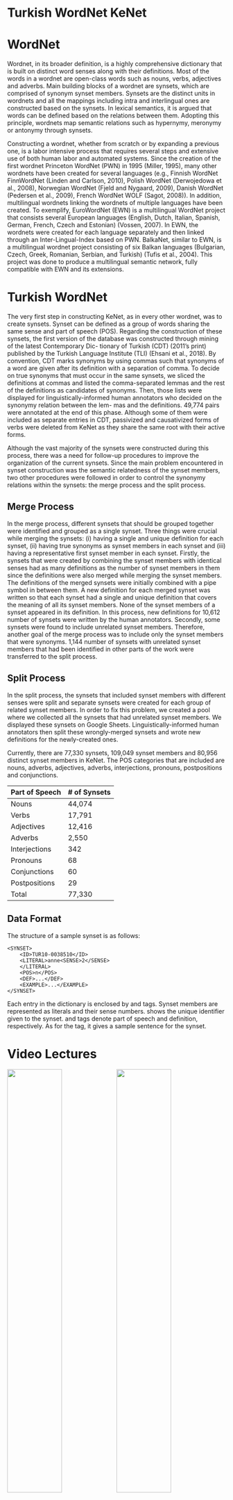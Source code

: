 Turkish WordNet KeNet
============

# WordNet

Wordnet, in its broader definition, is a highly comprehensive dictionary that is built on distinct word senses along with their definitions. Most of the words in a wordnet are open-class words such as nouns, verbs, adjectives and adverbs. Main building blocks of a wordnet are synsets, which are comprised of synonym synset members. Synsets are the distinct units in wordnets and all the mappings including intra and interlingual ones are constructed based on the synsets. In lexical semantics, it is argued that words can be defined based on the relations between them. Adopting this principle, wordnets map semantic relations such as hypernymy, meronymy or antonymy through synsets.

Constructing a wordnet, whether from scratch or by expanding a previous one, is a labor intensive process that requires several steps and extensive use of both human labor and automated systems. Since the creation of the first wordnet Princeton WordNet (PWN) in 1995 (Miller, 1995), many other wordnets have been created for several languages (e.g., Finnish WordNet FinnWordNet (Linden and Carlson, 2010), Polish WordNet (Derwojedowa et al., 2008), Norwegian WordNet (Fjeld and Nygaard, 2009), Danish WordNet (Pedersen et al., 2009), French WordNet WOLF (Sagot, 2008)). In addition, multilingual wordnets linking the wordnets of multiple languages have been created. To exemplify, EuroWordNet (EWN) is a multilingual WordNet project that consists several European languages (English, Dutch, Italian, Spanish, German, French, Czech and Estonian) (Vossen, 2007). In EWN, the wordnets were created for each language separately and then linked through an Inter-Lingual-Index based on PWN. BalkaNet, similar to EWN, is a multilingual wordnet project consisting of six Balkan languages (Bulgarian, Czech, Greek, Romanian, Serbian, and Turkish) (Tufis et al., 2004). This project was done to produce a multilingual semantic network, fully compatible with EWN and its extensions.

# Turkish WordNet
The very first step in constructing KeNet, as in every other wordnet, was to create synsets. Synset can be defined as a group of words sharing the same sense and part of speech (POS). Regarding the construction of these synsets, the first version of the database was constructed through mining of the latest Contemporary Dic- tionary of Turkish (CDT) (2011’s print) published by the Turkish Language Institute (TLI) (Ehsani et al., 2018). By convention, CDT marks synonyms by using commas such that synonyms of a word are given after its definition with a separation of comma. To decide on true synonyms that must occur in the same synsets, we sliced the definitions at commas and listed the comma-separated lemmas and the rest of the definitions as candidates of synonyms. Then, those lists were displayed for linguistically-informed human annotators who decided on the synonymy relation between the lem- mas and the definitions. 49,774 pairs were annotated at the end of this phase. Although some of them were included as separate entries in CDT, passivized and causativized forms of verbs were deleted from KeNet as they share the same root with their active forms.

Although the vast majority of the synsets were constructed during this process, there was a need for follow-up procedures to improve the organization of the current synsets. Since the main problem encountered in synset construction was the semantic relatedness of the synset members, two other procedures were followed in order to control the synonymy relations within the synsets: the merge process and the split process.

## Merge Process

In the merge process, different synsets that should be grouped together were identified and grouped as a single synset. Three things were crucial while merging the synsets: (i) having a single and unique definition for each synset, (ii) having true synonyms as synset members in each synset and (iii) having a representative first synset member in each synset. Firstly, the synsets that were created by combining the synset members with identical senses had as many definitions as the number of synset members in them since the definitions were also merged while merging the synset members. The definitions of the merged synsets were initially combined with a pipe symbol in between them. A new definition for each merged synset was written so that each synset had a single and unique definition that covers the meaning of all its synset members. None of the synset members of a synset appeared in its definition. In this process, new definitions for 10,612 number of synsets were written by the human annotators. Secondly, some synsets were found to include unrelated synset members. Therefore, another goal of the merge process was to include only the synset members that were synonyms. 1,144 number of synsets with unrelated synset members that had been identified in other parts of the work were transferred to the split process.

## Split Process

In the split process, the synsets that included synset members with different senses were split and separate synsets were created for each group of related synset members. In order to fix this problem, we created a pool where we collected all the synsets that had unrelated synset members. We displayed these synsets on Google Sheets. Linguistically-informed human annotators then split these wrongly-merged synsets and wrote new definitions for the newly-created ones.

Currently, there are 77,330 synsets, 109,049 synset members and 80,956 distinct synset members in KeNet. The POS categories that are included are nouns, adverbs, adjectives, adverbs, interjections, pronouns, postpositions and conjunctions.

|Part of Speech|# of Synsets|
|---|---|
|Nouns|44,074|
|Verbs|17,791|
|Adjectives|12,416|
|Adverbs|2,550|
|Interjections|342|
|Pronouns|68|
|Conjunctions|60|
|Postpositions|29|
|Total|77,330|

## Data Format

The structure of a sample synset is as follows:

	<SYNSET>
		<ID>TUR10-0038510</ID>
		<LITERAL>anne<SENSE>2</SENSE>
		</LITERAL>
		<POS>n</POS>
		<DEF>...</DEF>
		<EXAMPLE>...</EXAMPLE>
	</SYNSET>

Each entry in the dictionary is enclosed by <SYNSET> and </SYNSET> tags. Synset members are represented as literals and their sense numbers. <ID> shows the unique identifier given to the synset. <POS> and <DEF> tags denote part of speech and definition, respectively. As for the <EXAMPLE> tag, it gives a sample sentence for the synset.

Video Lectures
============

[<img src="https://github.com/StarlangSoftware/TurkishWordNet/blob/master/video1.jpg" width="50%">](https://youtu.be/RLVTegHva_k)[<img src="https://github.com/StarlangSoftware/TurkishWordNet/blob/master/video2.jpg" width="50%">](https://youtu.be/DFc_XEqJshU)[<img src="https://github.com/StarlangSoftware/TurkishWordNet/blob/master/video3.jpg" width="50%">](https://youtu.be/KyA32rOv308)
	
For Developers
============

You can also see [Cython](https://github.com/starlangsoftware/TurkishWordNet-Cy), [Java](https://github.com/starlangsoftware/TurkishWordNet), [C++](https://github.com/starlangsoftware/TurkishWordNet-CPP), [Swift](https://github.com/starlangsoftware/TurkishWordNet-Swift), [Js](https://github.com/starlangsoftware/TurkishWordNet-Js), or [C#](https://github.com/starlangsoftware/TurkishWordNet-CS) repository.

## Requirements

* [Python 3.7 or higher](#python)
* [Git](#git)

### Python 

To check if you have a compatible version of Python installed, use the following command:

    python -V
    
You can find the latest version of Python [here](https://www.python.org/downloads/).

### Git

Install the [latest version of Git](https://git-scm.com/book/en/v2/Getting-Started-Installing-Git).

## Pip Install

	pip3 install NlpToolkit-WordNet

## Download Code

In order to work on code, create a fork from GitHub page. 
Use Git for cloning the code to your local or below line for Ubuntu:

	git clone <your-fork-git-link>

A directory called DataStructure will be created. Or you can use below link for exploring the code:

	git clone https://github.com/starlangsoftware/TurkishWordNet-Py.git

## Open project with Pycharm IDE

Steps for opening the cloned project:

* Start IDE
* Select **File | Open** from main menu
* Choose `TurkishWordNet-Py` file
* Select open as project option
* Couple of seconds, dependencies will be downloaded. 

Detailed Description
============

+ [WordNet](#wordnet)
+ [SynSet](#synset)
+ [Synonym](#synonym)

## WordNet

To load WordNet KeNet, import and initialize it,
	
	from WordNet.WordNet import WordNet

	a = WordNet()

To load a particular WordNet,

	domain = WordNet("domain_wordnet.xml");

To bring all the synsets,

	synSetList(self) -> list

To bring a particular synset,

	getSynSetWithId(self, synSetId: str) -> SynSet

And, to bring all the meanings (Synsets) of a particular word, the following is used.

	getSynSetsWithLiteral(self, literal: str) -> list

## SynSet

Synonym is procured in order to find the synonymous literals of a synset.

	getSynonym(self) -> Synonym
	
In order to obtain the Relations inside a synset as index based, the following method is used.

	getRelation(self, index: int) -> Relation

For instance, all the relations in a synset,


	for i in range(synset.relationSize()):
		relation = synset.getRelation(i);
		...

## Synonym

The literals inside the Synonym are found as index based with the following method.

	getLiteral(self, index: int) -> Literal

For example, all the literals inside a synonym can be found with the following:

	for i in range(synonym.literalSize()):
		literal = synonym.getLiteral(i);
		...

# Cite

	@inproceedings{bakay21,
 	title={{T}urkish {W}ord{N}et {K}e{N}et},
 	year={2021},
 	author={O. Bakay and O. Ergelen and E. Sarmis and S. Yildirim and A. Kocabalcioglu and B. N. Arican and M. Ozcelik and E. Saniyar and O. Kuyrukcu and B. 	Avar and O. T. Y{\i}ld{\i}z},
 	booktitle={Proceedings of GWC 2021}
 	}
